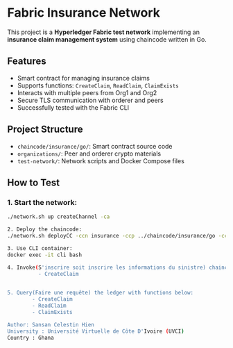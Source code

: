 # Fabric Insurance Network

This project is a **Hyperledger Fabric test network** implementing an **insurance claim management system** using chaincode written in Go.

##  Features

- Smart contract for managing insurance claims
- Supports functions: `CreateClaim`, `ReadClaim`, `ClaimExists`
- Interacts with multiple peers from Org1 and Org2
- Secure TLS communication with orderer and peers
- Successfully tested with the Fabric CLI

##  Project Structure

- `chaincode/insurance/go/`: Smart contract source code
- `organizations/`: Peer and orderer crypto materials
- `test-network/`: Network scripts and Docker Compose files

##  How to Test

### 1. Start the network:
```bash
./network.sh up createChannel -ca

2. Deploy the chaincode:
./network.sh deployCC -ccn insurance -ccp ../chaincode/insurance/go -ccl go

3. Use CLI container:
docker exec -it cli bash

4. Invoke(S'inscrire soit inscrire les informations du sinistre) chaincode with the function below:
          - CreateClaim
 

5. Query(Faire une requête) the ledger with functions below:
        - CreateClaim
        - ReadClaim
        - ClaimExists

Author: Sansan Celestin Hien
University : Université Virtuelle de Côte D'Ivoire (UVCI)
Country : Ghana
